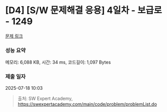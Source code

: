 # [D4] [S/W 문제해결 응용] 4일차 - 보급로 - 1249 

[문제 링크](https://swexpertacademy.com/main/code/problem/problemDetail.do?contestProbId=AV15QRX6APsCFAYD) 

### 성능 요약

메모리: 6,088 KB, 시간: 34 ms, 코드길이: 1,097 Bytes

### 제출 일자

2025-07-18 10:03



> 출처: SW Expert Academy, https://swexpertacademy.com/main/code/problem/problemList.do